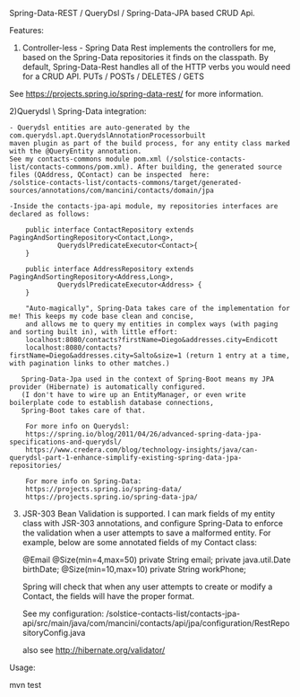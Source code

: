 Spring-Data-REST / QueryDsl / Spring-Data-JPA based CRUD Api.

Features:

1) Controller-less - Spring Data Rest implements the controllers for me, based on the Spring-Data repositories it finds
on the classpath. By default, Spring-Data-Rest handles all of the HTTP verbs you would need for a CRUD API.
 PUTs / POSTs / DELETES / GETS

 See https://projects.spring.io/spring-data-rest/ for more information.

2)Querydsl \ Spring-Data integration:

    - Querydsl entities are auto-generated by the com.querydsl.apt.QuerydslAnnotationProcessorbuilt
    maven plugin as part of the build process, for any entity class marked with the @QueryEntity annotation.
    See my contacts-commons module pom.xml (/solstice-contacts-list/contacts-commons/pom.xml). After building, the generated source
    files (QAddress, QContact) can be inspected  here:
    /solstice-contacts-list/contacts-commons/target/generated-sources/annotations/com/mancini/contacts/domain/jpa

    -Inside the contacts-jpa-api module, my repositories interfaces are declared as follows:

        public interface ContactRepository extends PagingAndSortingRepository<Contact,Long>,
                QuerydslPredicateExecutor<Contact>{
        }

        public interface AddressRepository extends PagingAndSortingRepository<Address,Long>,
                QuerydslPredicateExecutor<Address> {
        }

        "Auto-magically", Spring-Data takes care of the implementation for me! This keeps my code base clean and concise,
        and allows me to query my entities in complex ways (with paging and sorting built in), with little effort:
        localhost:8080/contacts?firstName=Diego&addresses.city=Endicott
        localhost:8080/contacts?firstName=Diego&addresses.city=Salto&size=1 (return 1 entry at a time, with pagination links to other matches.)

       Spring-Data-Jpa used in the context of Spring-Boot means my JPA provider (Hibernate) is automatically configured.
       (I don't have to wire up an EntityManager, or even write boilerplate code to establish database connections,
       Spring-Boot takes care of that.

        For more info on Querydsl:
        https://spring.io/blog/2011/04/26/advanced-spring-data-jpa-specifications-and-querydsl/
        https://www.credera.com/blog/technology-insights/java/can-querydsl-part-1-enhance-simplify-existing-spring-data-jpa-repositories/

        For more info on Spring-Data:
        https://projects.spring.io/spring-data/
        https://projects.spring.io/spring-data-jpa/

  3) JSR-303 Bean Validation is supported. I can mark fields of my entity class with JSR-303 annotations, and configure
     Spring-Data to enforce the validation when a user attempts to save a malformed entity. For example, below are
     some annotated fields of my Contact class:

        @Email @Size(min=4,max=50)
        private String email;
        private java.util.Date birthDate;
        @Size(min=10,max=10)
        private String workPhone;

     Spring will check that when any user attempts to create or modify a Contact, the fields will have the proper format.

     See my configuration:
     /solstice-contacts-list/contacts-jpa-api/src/main/java/com/mancini/contacts/api/jpa/configuration/RestRepositoryConfig.java

     also see http://hibernate.org/validator/

Usage:

mvn test
